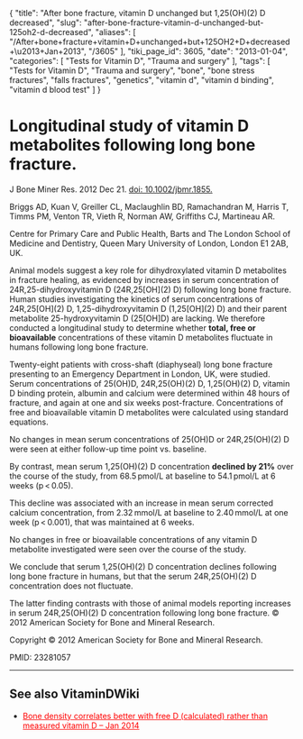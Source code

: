 {
    "title": "After bone fracture, vitamin D unchanged but 1,25(OH)(2) D decreased",
    "slug": "after-bone-fracture-vitamin-d-unchanged-but-125oh2-d-decreased",
    "aliases": [
        "/After+bone+fracture+vitamin+D+unchanged+but+125OH2+D+decreased+\u2013+Jan+2013",
        "/3605"
    ],
    "tiki_page_id": 3605,
    "date": "2013-01-04",
    "categories": [
        "Tests for Vitamin D",
        "Trauma and surgery"
    ],
    "tags": [
        "Tests for Vitamin D",
        "Trauma and surgery",
        "bone",
        "bone stress fractures",
        "falls fractures",
        "genetics",
        "vitamin d",
        "vitamin d binding",
        "vitamin d blood test"
    ]
}


# Longitudinal study of vitamin D metabolites following long bone fracture.

J Bone Miner Res. 2012 Dec 21. [doi: 10.1002/jbmr.1855.](https://doi.org/10.1002/jbmr.1855.) 

Briggs AD, Kuan V, Greiller CL, Maclaughlin BD, Ramachandran M, Harris T, Timms PM, Venton TR, Vieth R, Norman AW, Griffiths CJ, Martineau AR.

Centre for Primary Care and Public Health, Barts and The London School of Medicine and Dentistry, Queen Mary University of London, London E1 2AB, UK.

Animal models suggest a key role for dihydroxylated vitamin D metabolites in fracture healing, as evidenced by increases in serum concentration of 24R,25-dihydroxyvitamin D (24R,25<span>[OH]</span>(2) D) following long bone fracture. Human studies investigating the kinetics of serum concentrations of 24R,25<span>[OH]</span>(2) D, 1,25-dihydroxyvitamin D (1,25<span>[OH]</span>(2) D) and their parent metabolite 25-hydroxyvitamin D (25<span>[OH]</span>D) are lacking. We therefore conducted a longitudinal study to determine whether  **total, free or bioavailable**  concentrations of these vitamin D metabolites fluctuate in humans following long bone fracture. 

Twenty-eight patients with cross-shaft (diaphyseal) long bone fracture presenting to an Emergency Department in London, UK, were studied. Serum concentrations of 25(OH)D, 24R,25(OH)(2) D, 1,25(OH)(2) D, vitamin D binding protein, albumin and calcium were determined within 48 hours of fracture, and again at one and six weeks post-fracture. Concentrations of free and bioavailable vitamin D metabolites were calculated using standard equations. 

No changes in mean serum concentrations of 25(OH)D or 24R,25(OH)(2) D were seen at either follow-up time point vs. baseline. 

By contrast, mean serum 1,25(OH)(2) D concentration  **declined by 21%**  over the course of the study, from 68.5 pmol/L at baseline to 54.1 pmol/L at 6 weeks (p < 0.05). 

This decline was associated with an increase in mean serum corrected calcium concentration, from 2.32 mmol/L at baseline to 2.40 mmol/L at one week (p < 0.001), that was maintained at 6 weeks. 

No changes in free or bioavailable concentrations of any vitamin D metabolite investigated were seen over the course of the study. 

We conclude that serum 1,25(OH)(2) D concentration declines following long bone fracture in humans, but that the serum 24R,25(OH)(2) D concentration does not fluctuate. 

The latter finding contrasts with those of animal models reporting increases in serum 24R,25(OH)(2) D concentration following long bone fracture. © 2012 American Society for Bone and Mineral Research.

Copyright © 2012 American Society for Bone and Mineral Research.

PMID: 23281057

---

## See also VitaminDWiki

* <a href="/posts/bone-density-correlates-better-with-free-d-calculated-rather-than-measured-vitamin-d" style="color: red; text-decoration: underline;" title="This post/category does not exist yet: Bone density correlates better with free D (calculated) rather than measured vitamin D – Jan 2014">Bone density correlates better with free D (calculated) rather than measured vitamin D – Jan 2014</a>